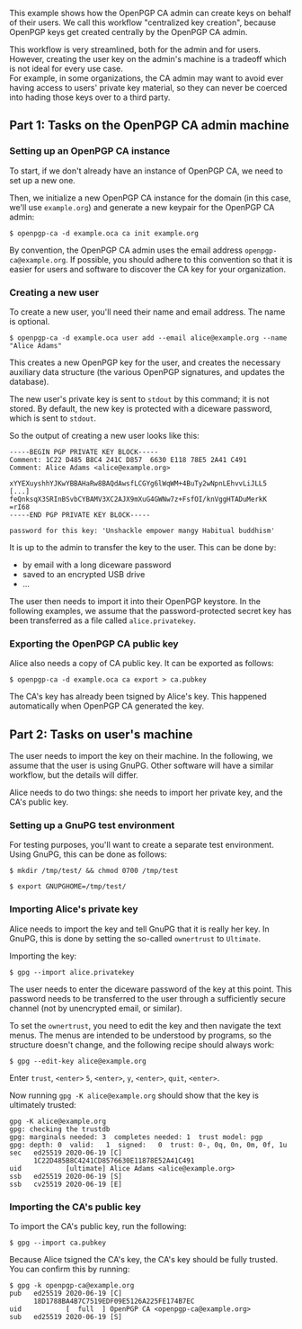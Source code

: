 This example shows how the OpenPGP CA admin can create keys on behalf of
their users. We call this workflow "centralized key creation", because
OpenPGP keys get created centrally by the OpenPGP CA admin.

This workflow is very streamlined, both for the admin and for users.
However, creating the user key on the admin's machine is a tradeoff which
is not ideal for every use case.  
For example, in some organizations, the CA admin may want to avoid ever
having access to users' private key material, so they can never be coerced
into hading those keys over to a third party.

## Part 1: Tasks on the OpenPGP CA admin machine

### Setting up an OpenPGP CA instance

To start, if we don't already have an instance of OpenPGP CA, we need to set up a
new one.

Then, we initialize a new OpenPGP CA instance for the domain (in this case,
we'll use `example.org`) and generate a new keypair for the OpenPGP CA admin:

`$ openpgp-ca -d example.oca ca init example.org` 

By convention, the OpenPGP CA admin uses the email address `openpgp-ca@example.org`.
If possible, you should adhere to this convention so that it is easier for
users and software to discover the CA key for your organization.

### Creating a new user

To create a new user, you'll need their name and email address.  The
name is optional.

`$ openpgp-ca -d example.oca user add --email alice@example.org --name "Alice Adams"`

This creates a new OpenPGP key for the user, and creates the necessary
auxiliary data structure (the various OpenPGP signatures, and updates the
database).

The new user's private key is sent to `stdout` by this command; it is not
stored. By default, the new key is protected with a diceware password,
which is sent to `stdout`.

So the output of creating a new user looks like this:

```
-----BEGIN PGP PRIVATE KEY BLOCK-----
Comment: 1C22 D485 B8C4 241C D857  6630 E118 78E5 2A41 C491
Comment: Alice Adams <alice@example.org>

xYYEXuyshhYJKwYBBAHaRw8BAQdAwsfLCGYg6lWqWM+4BuTy2wNpnLEhvvLiJLL5
[...]
feQnksqX3SRInBSvbCYBAMV3XC2AJX9mXuG4GWNw7z+FsfOI/knVggHTADuMerkK
=rI68
-----END PGP PRIVATE KEY BLOCK-----

password for this key: 'Unshackle empower mangy Habitual buddhism'
```

It is up to the admin to transfer the key to the user.  This can be
done by:

  - by email with a long diceware password
  - saved to an encrypted USB drive
  - ...

The user then needs to import it into their OpenPGP keystore.  In the
following examples, we assume that the password-protected secret key has been
transferred as a file called `alice.privatekey`.

### Exporting the OpenPGP CA public key

Alice also needs a copy of CA public key.  It can be exported as follows:

`$ openpgp-ca -d example.oca ca export > ca.pubkey` 

The CA's key has already been tsigned by Alice's key.  This happened
automatically when OpenPGP CA generated the key.

## Part 2: Tasks on user's machine

The user needs to import the key on their machine.  In the following,
we assume that the user is using GnuPG.  Other software will have a
similar workflow, but the details will differ.

Alice needs to do two things: she needs to import her private key, and
the CA's public key.

### Setting up a GnuPG test environment

For testing purposes, you'll want to create a separate test environment.
Using GnuPG, this can be done as follows:

`$ mkdir /tmp/test/ && chmod 0700 /tmp/test`

`$ export GNUPGHOME=/tmp/test/`

### Importing Alice's private key

Alice needs to import the key and tell GnuPG that it is really her key.
In GnuPG, this is done by setting the so-called `ownertrust` to `Ultimate`.

Importing the key:

`$ gpg --import alice.privatekey`

The user needs to enter the diceware password of the key at this point.
This password needs to be transferred to the user through a sufficiently
secure channel (not by unencrypted email, or similar).

To set the `ownertrust`, you need to edit the key and then navigate the
text menus.  The menus are intended to be understood by programs, so the
structure doesn't change, and the following recipe should always work:

`$ gpg --edit-key alice@example.org`

Enter `trust`, `<enter>` `5`, `<enter>`, `y`, `<enter>`, `quit`, `<enter>`.

Now running `gpg -K alice@example.org` should show that the key is
ultimately trusted:

```
gpg -K alice@example.org
gpg: checking the trustdb
gpg: marginals needed: 3  completes needed: 1  trust model: pgp
gpg: depth: 0  valid:   1  signed:   0  trust: 0-, 0q, 0n, 0m, 0f, 1u
sec   ed25519 2020-06-19 [C]
      1C22D485B8C4241CD8576630E11878E52A41C491
uid           [ultimate] Alice Adams <alice@example.org>
ssb   ed25519 2020-06-19 [S]
ssb   cv25519 2020-06-19 [E]
```

### Importing the CA's public key

To import the CA's public key, run the following:

`$ gpg --import ca.pubkey`

Because Alice tsigned the CA's key, the CA's key should be fully trusted.  You can
confirm this by running:

```
$ gpg -k openpgp-ca@example.org
pub   ed25519 2020-06-19 [C]
      18D1788BA4B7C7519EDF09E5126A225FE174B7EC
uid           [  full  ] OpenPGP CA <openpgp-ca@example.org>
sub   ed25519 2020-06-19 [S]
```
